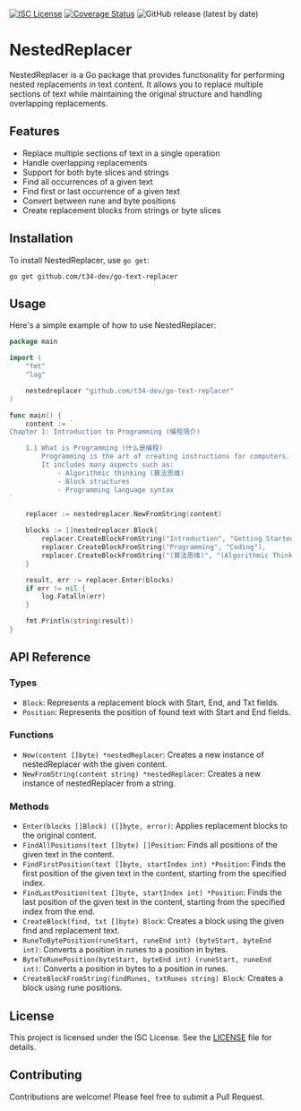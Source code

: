 [![ISC License](http://img.shields.io/badge/license-ISC-blue.svg)](http://copyfree.org)
[![Coverage Status](https://coveralls.io/repos/github/t34-dev/go-text-replacer/badge.svg?branch=main)](https://coveralls.io/github/t34-dev/go-text-replacer?branch=main)
![GitHub release (latest by date)](https://img.shields.io/github/v/release/t34-dev/go-text-replacer)

# NestedReplacer

NestedReplacer is a Go package that provides functionality for performing nested replacements in text content. It allows you to replace multiple sections of text while maintaining the original structure and handling overlapping replacements.

## Features

- Replace multiple sections of text in a single operation
- Handle overlapping replacements
- Support for both byte slices and strings
- Find all occurrences of a given text
- Find first or last occurrence of a given text
- Convert between rune and byte positions
- Create replacement blocks from strings or byte slices

## Installation

To install NestedReplacer, use `go get`:

```
go get github.com/t34-dev/go-text-replacer
```

## Usage

Here's a simple example of how to use NestedReplacer:

```go
package main

import (
	"fmt"
	"log"

	nestedreplacer "github.com/t34-dev/go-text-replacer"
)

func main() {
	content := `
Chapter 1: Introduction to Programming (编程简介)

    1.1 What is Programming (什么是编程)
        Programming is the art of creating instructions for computers.
        It includes many aspects such as:
            - Algorithmic thinking (算法思维)
            - Block structures
            - Programming language syntax
`

	replacer := nestedreplacer.NewFromString(content)

	blocks := []nestedreplacer.Block{
		replacer.CreateBlockFromString("Introduction", "Getting Started with"),
		replacer.CreateBlockFromString("Programming", "Coding"),
		replacer.CreateBlockFromString("(算法思维)", "(Algorithmic Thinking)"),
	}

	result, err := replacer.Enter(blocks)
	if err != nil {
		log.Fatalln(err)
	}

	fmt.Println(string(result))
}
```

## API Reference

### Types

- `Block`: Represents a replacement block with Start, End, and Txt fields.
- `Position`: Represents the position of found text with Start and End fields.

### Functions

- `New(content []byte) *nestedReplacer`: Creates a new instance of nestedReplacer with the given content.
- `NewFromString(content string) *nestedReplacer`: Creates a new instance of nestedReplacer from a string.

### Methods

- `Enter(blocks []Block) ([]byte, error)`: Applies replacement blocks to the original content.
- `FindAllPositions(text []byte) []Position`: Finds all positions of the given text in the content.
- `FindFirstPosition(text []byte, startIndex int) *Position`: Finds the first position of the given text in the content, starting from the specified index.
- `FindLastPosition(text []byte, startIndex int) *Position`: Finds the last position of the given text in the content, starting from the specified index from the end.
- `CreateBlock(find, txt []byte) Block`: Creates a block using the given find and replacement text.
- `RuneToBytePosition(runeStart, runeEnd int) (byteStart, byteEnd int)`: Converts a position in runes to a position in bytes.
- `ByteToRunePosition(byteStart, byteEnd int) (runeStart, runeEnd int)`: Converts a position in bytes to a position in runes.
- `CreateBlockFromString(findRunes, txtRunes string) Block`: Creates a block using rune positions.

## License

This project is licensed under the ISC License. See the [LICENSE](LICENSE) file for details.

## Contributing

Contributions are welcome! Please feel free to submit a Pull Request.
